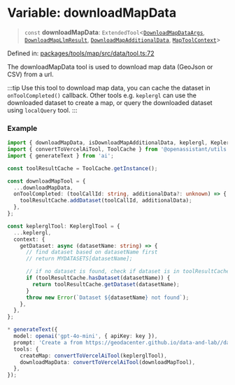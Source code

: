 # Variable: downloadMapData

> `const` **downloadMapData**: `ExtendedTool`\<[`DownloadMapDataArgs`](../type-aliases/DownloadMapDataArgs.md), [`DownloadMapLlmResult`](../type-aliases/DownloadMapLlmResult.md), [`DownloadMapAdditionalData`](../type-aliases/DownloadMapAdditionalData.md), [`MapToolContext`](../type-aliases/MapToolContext.md)\>

Defined in: [packages/tools/map/src/data/tool.ts:72](https://github.com/GeoDaCenter/openassistant/blob/0a6a7e7306d75a25dc968b3117f04cb7bd613bec/packages/tools/map/src/data/tool.ts#L72)

The downloadMapData tool is used to download map data (GeoJson or CSV) from a url.

:::tip
Use this tool to download map data, you can cache the dataset in `onToolCompleted()`
callback. Other tools e.g. `keplergl` can use the downloaded dataset to create a map,
or query the downloaded dataset using `localQuery` tool.
:::

### Example
```typescript
import { downloadMapData, isDownloadMapAdditionalData, keplergl, KeplerglTool } from '@openassistant/map';
import { convertToVercelAiTool, ToolCache } from '@openassistant/utils';
import { generateText } from 'ai';

const toolResultCache = ToolCache.getInstance();

const downloadMapTool = {
  ...downloadMapData,
  onToolCompleted: (toolCallId: string, additionalData?: unknown) => {
    toolResultCache.addDataset(toolCallId, additionalData);
  },
};

const keplerglTool: KeplerglTool = {
  ...keplergl,
  context: {
    getDataset: async (datasetName: string) => {
      // find dataset based on datasetName first
      // return MYDATASETS[datasetName];

      // if no dataset is found, check if dataset is in toolResultCache
      if (toolResultCache.hasDataset(datasetName)) {
        return toolResultCache.getDataset(datasetName);
      }
      throw new Error(`Dataset ${datasetName} not found`);
    },
  },
};

* generateText({
  model: openai('gpt-4o-mini', { apiKey: key }),
  prompt: 'Create a from https://geodacenter.github.io/data-and-lab//data/Chi_Carjackings.geojson',
  tools: {
    createMap: convertToVercelAiTool(keplerglTool),
    downloadMapData: convertToVercelAiTool(downloadMapTool),
  },
});
